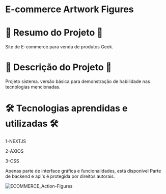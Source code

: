 # E-commerce Artwork Figures


# 📄 Resumo do Projeto 📄
Site de E-commerce para venda de produtos Geek.
# 📖 Descrição do Projeto 📖 

Projeto sistema. versão básica para demonstração de habilidade nas tecnologias mencionadas.

# 🛠️ Tecnologias aprendidas e utilizadas 🛠️

1-NEXTJS

2-AXIOS

3-CSS

Apenas parte de interface gráfica e funcionalidades, está disponível
Parte de backend e api's é protegida por direitos autorais.

![ECOMMERCE_Action-Figures](https://user-images.githubusercontent.com/85304089/189925714-807191ad-43e2-4e0c-8317-0218f73c26fc.png)
